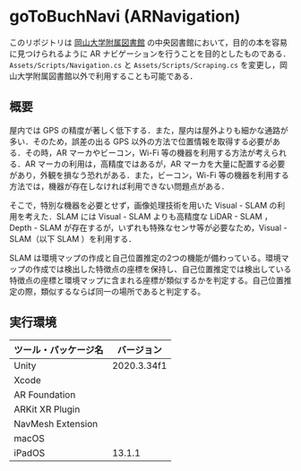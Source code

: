 # goToBuchNavi (ARNavigation)

このリポジトリは [岡山大学附属図書館](https://www.lib.okayama-u.ac.jp/) の中央図書館において，目的の本を容易に見つけられるように AR ナビゲーションを行うことを目的としたものである．` Assets/Scripts/Navigation.cs ` と `Assets/Scripts/Scraping.cs` を変更し，岡山大学附属図書館以外で利用することも可能である．

## 概要

屋内では GPS の精度が著しく低下する．また，屋内は屋外よりも細かな通路が多い．そのため，誤差の出る GPS 以外の方法で位置情報を取得する必要がある．その時，AR マーカやビーコン，Wi-Fi 等の機器を利用する方法が考えられる．AR マーカの利用は，高精度ではあるが，AR マーカを大量に配置する必要があり，外観を損なう恐れがある．また，ビーコン，Wi-Fi 等の機器を利用する方法では，機器が存在しなければ利用できない問題点がある．

そこで，特別な機器を必要とせず，画像処理技術を用いた Visual - SLAM の利用を考えた．SLAM には Visual - SLAM よりも高精度な LiDAR - SLAM ，Depth - SLAM が存在するが，いずれも特殊なセンサ等が必要なため，Visual - SLAM（以下 SLAM ）を利用する．

SLAM は環境マップの作成と自己位置推定の2つの機能が備わっている。環境マップの作成では検出した特徴点の座標を保持し、自己位置推定では検出している特徴点の座標と環境マップに含まれる座標が類似するかを判定する。自己位置推定の際，類似するならば同一の場所であると判定する。

## 実行環境

| ツール・パッケージ名 | バージョン |
|----|----|
| Unity | 2020.3.34f1|
| Xcode |  |
| AR Foundation |  |
| ARKit XR Plugin |  |
| NavMesh Extension |  |
| macOS |  |
| iPadOS | 13.1.1 |
